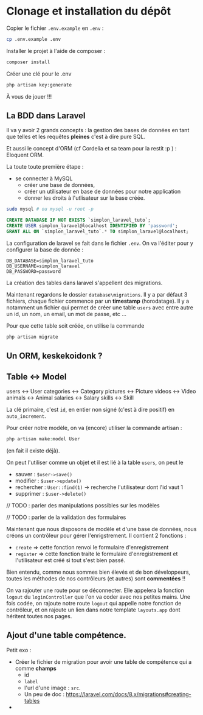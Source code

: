 # Clonage et installation du dépôt 

Copier le fichier `.env.example` en `.env` : 
```sh 
cp .env.example .env
```

Installer le projet à l'aide de composer : 
```sh
composer install
```

Créer une clé pour le .env
```sh
php artisan key:generate
```

À vous de jouer !!!

## La BDD dans Laravel

Il va y avoir  2 grands concepts : la gestion des bases de données en tant que telles et les requêtes **pleines** c'est à dire pure SQL. 

Et aussi le concept d'ORM (cf Cordelia et sa team pour la restit :p ) : Eloquent ORM. 

La toute toute première étape : 
 - se connecter à MySQL
   - créer une base de données, 
   - créer un utilisateur en base de données pour notre application
   - donner les droits à l'utlisateur sur la base créée. 

```sh
sudo mysql # ou mysql -u root -p 
```

```sql
CREATE DATABASE IF NOT EXISTS `simplon_laravel_tuto`; 
CREATE USER simplon_laravel@localhost IDENTIFIED BY 'password'; 
GRANT ALL ON `simplon_laravel_tuto`.* TO simplon_laravel@localhost; 
```

La configuration de laravel se fait dans le fichier `.env`. On va l'éditer pour y configurer la base de donnée :
```
DB_DATABASE=simplon_laravel_tuto
DB_USERNAME=simplon_laravel
DB_PASSWORD=password
```

La création des tables dans laravel s'appellent des migrations. 

Maintenant regardons le dossier `database\migrations`.
Il y a par défaut 3 fichiers, chaque fichier commence par un **timestamp** (horodatage).
Il y a notamment un fichier qui permet de créer une table `users` avec entre autre un id, un nom, un email, un mot de passe, etc ...

Pour que cette table soit créée, on utilise la commande 
```sh
php artisan migrate
```

## Un ORM, keskekoidonk ?


Table <-> Model
---------------
users <-> User
categories <-> Category
pictures <-> Picture
videos <-> Video
animals <-> Animal
salaries <-> Salary
skills <-> Skill

La clé primaire, c'est `id`, en entier non signé (c'est à dire positif) en `auto_increment`. 

Pour créer notre modèle, on va (encore) utiliser la commande artisan : 
```php
php artisan make:model User
```
(en fait il existe déjà). 

On peut l'utiliser comme un objet et il est lié à la table `users`, on peut le 
 - sauver : `$user->save()`
 - modifier : `$user->update()`
 - rechercher : `User::find(1)` -> recherche l'utilisateur dont l'id vaut 1 
 - supprimer : `$user->delete()`


// TODO : parler des manipulations possibles sur les modèles 

// TODO : parler de la validation des formulaires

Maintenant que nous disposons de modèle et d'une base de données, nous créons un contrôleur pour gérer l'enrigstrement. 
Il contient 2 fonctions : 
 - `create` => cette fonction renvoi le formulaire d'enregistrement
 - `register` => cette fonction traite le formulaire d'enregistrement et l'utilisateur est créé si tout s'est bien passé. 

Bien entendu, comme nous sommes bien élevés et de bon développeurs, toutes les méthodes de nos contrôleurs (et autres) sont **commentées** !!


On va rajouter une route pour se déconnecter. Elle appelera la fonction `logout` du `loginController` que l'on va coder avec nos petites mains. 
Une fois codée, on rajoute notre route `logout` qui appelle notre fonction de contrôleur, et on rajoute un lien dans notre template `layouts.app` dont héritent toutes nos pages. 

## Ajout d'une table compétence. 

Petit exo : 
 - Créer le fichier de migration pour avoir une table de compétence qui a comme **champs** 
   - id
   - `label`
   - l'url d'une image : `src`.
   - Un peu de doc : https://laravel.com/docs/8.x/migrations#creating-tables
 -   
